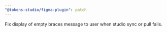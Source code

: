 ```yaml
---
"@tokens-studio/figma-plugin": patch
---
```


Fix display of empty braces message to user when studio sync or pull fails.
